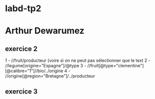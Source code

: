 labd-tp2
========

Arthur Dewarumez
================

exercice 2
----------
1 - //fruit/producteur  (voire si on ne peut pas sélectionner que le text
2 - //legume[origine="Espagne"]/@type
3 - //fruit[@type="clementine"][@calibre="1"]//bio/../origine
4 - //origine[@region="Bretagne"]/../producteur


exercice 3
----------